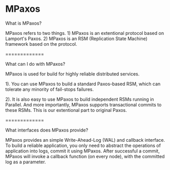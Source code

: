 MPaxos
=============

What is MPaxos?

MPaxos refers to two things. 1) MPaxos is an extentional protocol based on Lamport's Paxos. 2) MPaxos is an RSM (Replication State Machine) framework based on the protocol.


=============

What can I do with MPaxos?

MPaxos is used for build for highly reliable distributed services.

1). You can use MPaxos to build a standard Paxos-based RSM, which can tolerate any minority of fail-stops failures.

2). It is also easy to use MPaxos to build independent RSMs running in Parallel. And more importantly, MPaxos supports transactional commits to these RSMs. This is our extentional part to original Paxos.


=============

What interfaces does MPaxos provide?

MPaxos provides an simple Write-Ahead-Log (WAL) and callback interface. To build a reliable application, you only need to abstract the operations of application into logs, commit it using MPaxos. After successful a commit, MPaxos will invoke a callback function (on every node), with the committed log as a parameter.
